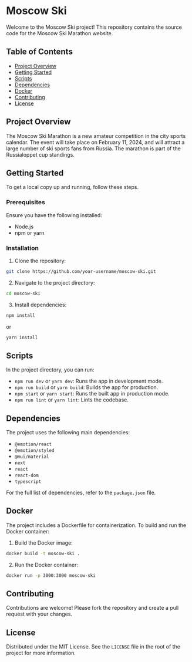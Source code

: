 # Moscow Ski

Welcome to the Moscow Ski project! This repository contains the source code for the Moscow Ski Marathon website.

## Table of Contents

- [Project Overview](#project-overview)
- [Getting Started](#getting-started)
- [Scripts](#scripts)
- [Dependencies](#dependencies)
- [Docker](#docker)
- [Contributing](#contributing)
- [License](#license)

## Project Overview

The Moscow Ski Marathon is a new amateur competition in the city sports calendar. The event will take place on February 11, 2024, and will attract a large number of ski sports fans from Russia. The marathon is part of the Russialoppet cup standings.

## Getting Started

To get a local copy up and running, follow these steps.

### Prerequisites

Ensure you have the following installed:

- Node.js
- npm or yarn

### Installation

1. Clone the repository:
  ```sh
  git clone https://github.com/your-username/moscow-ski.git
  ```
2. Navigate to the project directory:
  ```sh
  cd moscow-ski
  ```
3. Install dependencies:
  ```sh
  npm install
  ```
  or
  ```sh
  yarn install
  ```

## Scripts

In the project directory, you can run:

- `npm run dev` or `yarn dev`: Runs the app in development mode.
- `npm run build` or `yarn build`: Builds the app for production.
- `npm start` or `yarn start`: Runs the built app in production mode.
- `npm run lint` or `yarn lint`: Lints the codebase.

## Dependencies

The project uses the following main dependencies:

- `@emotion/react`
- `@emotion/styled`
- `@mui/material`
- `next`
- `react`
- `react-dom`
- `typescript`

For the full list of dependencies, refer to the `package.json` file.

## Docker

The project includes a Dockerfile for containerization. To build and run the Docker container:

1. Build the Docker image:
  ```sh
  docker build -t moscow-ski .
  ```
2. Run the Docker container:
  ```sh
  docker run -p 3000:3000 moscow-ski
  ```

## Contributing

Contributions are welcome! Please fork the repository and create a pull request with your changes.

## License

Distributed under the MIT License. See the `LICENSE` file in the root of the project for more information.